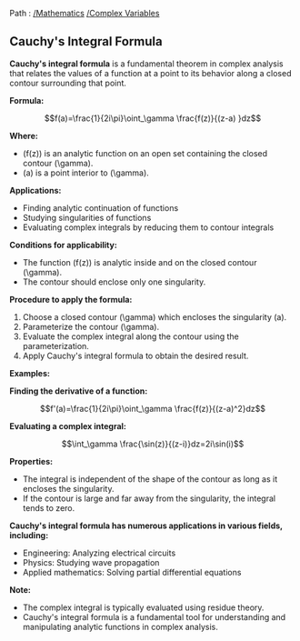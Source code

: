 Path : [/Mathematics](../../index.md) [/Complex Variables](../index.md)
## Cauchy's Integral Formula

**Cauchy's integral formula** is a fundamental theorem in complex analysis that relates the values of a function at a point to its behavior along a closed contour surrounding that point. 

**Formula:**

$$f(a)=\frac{1}{2i\pi}\oint_\gamma \frac{f(z)}{(z-a) }dz$$

**Where:**

- \(f(z)\) is an analytic function on an open set containing the closed contour \(\gamma\).
- \(a\) is a point interior to \(\gamma\).


**Applications:**

- Finding analytic continuation of functions
- Studying singularities of functions 
- Evaluating complex integrals by reducing them to contour integrals 


**Conditions for applicability:**

- The function \(f(z)\) is analytic inside and on the closed contour \(\gamma\).
- The contour should enclose only one singularity.


**Procedure to apply the formula:**

1. Choose a closed contour \(\gamma\) which encloses the singularity \(a\).
2. Parameterize the contour \(\gamma\).
3. Evaluate the complex integral along the contour using the parameterization.
4. Apply Cauchy's integral formula to obtain the desired result.


**Examples:**

**Finding the derivative of a function:**

$$f'(a)=\frac{1}{2i\pi}\oint_\gamma \frac{f(z)}{(z-a)^2}dz$$

**Evaluating a complex integral:**

$$\int_\gamma \frac{\sin(z)}{(z-i)}dz=2i\sin(i)$$

**Properties:**

- The integral is independent of the shape of the contour as long as it encloses the singularity.
- If the contour is large and far away from the singularity, the integral tends to zero.


**Cauchy's integral formula has numerous applications in various fields, including:**

- Engineering: Analyzing electrical circuits
- Physics: Studying wave propagation
- Applied mathematics: Solving partial differential equations


**Note:** 

- The complex integral is typically evaluated using residue theory.
- Cauchy's integral formula is a fundamental tool for understanding and manipulating analytic functions in complex analysis.
